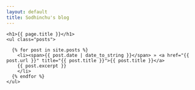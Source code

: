 ```yaml
---
layout: default
title: Sodhinchu's blog
---
```

	<h1>{{ page.title }}</h1>
	<ul class="posts">

	  {% for post in site.posts %}
	    <li><span>{{ post.date | date_to_string }}</span> » <a href="{{ post.url }}" title="{{ post.title }}">{{ post.title }}</a>
		{{ post.excerpt }}
		</li>
	  {% endfor %}
	</ul>
